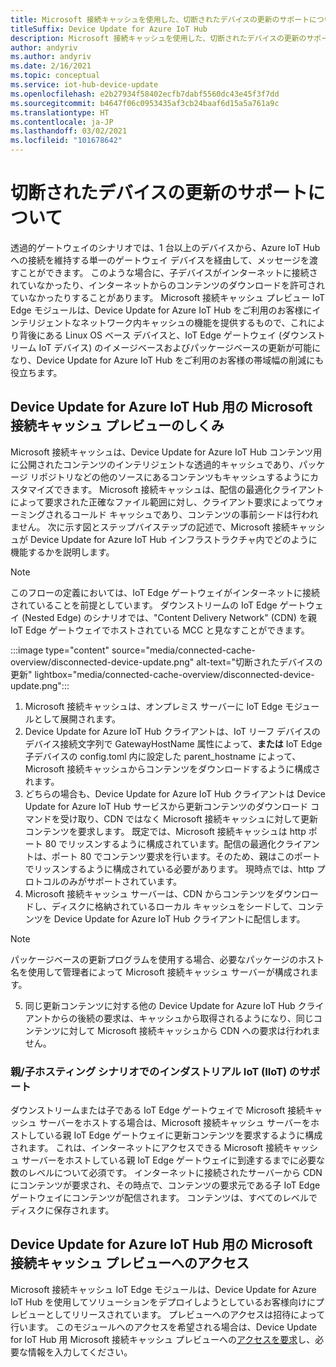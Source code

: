```yaml
---
title: Microsoft 接続キャッシュを使用した、切断されたデバイスの更新のサポートについて | Microsoft Docs
titleSuffix: Device Update for Azure IoT Hub
description: Microsoft 接続キャッシュを使用した、切断されたデバイスの更新のサポートについて
author: andyriv
ms.author: andyriv
ms.date: 2/16/2021
ms.topic: conceptual
ms.service: iot-hub-device-update
ms.openlocfilehash: e2b27934f58402ecfb7dabf5560dc43e45f3f7dd
ms.sourcegitcommit: b4647f06c0953435af3cb24baaf6d15a5a761a9c
ms.translationtype: HT
ms.contentlocale: ja-JP
ms.lasthandoff: 03/02/2021
ms.locfileid: "101678642"
---
```

# <a name="understand-support-for-disconnected-device-updates"></a>切断されたデバイスの更新のサポートについて

透過的ゲートウェイのシナリオでは、1 台以上のデバイスから、Azure IoT Hub への接続を維持する単一のゲートウェイ デバイスを経由して、メッセージを渡すことができます。 このような場合に、子デバイスがインターネットに接続されていなかったり、インターネットからのコンテンツのダウンロードを許可されていなかったりすることがあります。 Microsoft 接続キャッシュ プレビュー IoT Edge モジュールは、Device Update for Azure IoT Hub をご利用のお客様にインテリジェントなネットワーク内キャッシュの機能を提供するもので、これにより背後にある Linux OS ベース デバイスと、IoT Edge ゲートウェイ (ダウンストリーム IoT デバイス) のイメージベースおよびパッケージベースの更新が可能になり、Device Update for Azure IoT Hub をご利用のお客様の帯域幅の削減にも役立ちます。

## <a name="how-does-microsoft-connected-cache-preview-for-device-update-for-azure-iot-hub-work"></a>Device Update for Azure IoT Hub 用の Microsoft 接続キャッシュ プレビューのしくみ

Microsoft 接続キャッシュは、Device Update for Azure IoT Hub コンテンツ用に公開されたコンテンツのインテリジェントな透過的キャッシュであり、パッケージ リポジトリなどの他のソースにあるコンテンツもキャッシュするようにカスタマイズできます。 Microsoft 接続キャッシュは、配信の最適化クライアントによって要求された正確なファイル範囲に対し、クライアント要求によってウォーミングされるコールド キャッシュであり、コンテンツの事前シードは行われません。 次に示す図とステップバイステップの記述で、Microsoft 接続キャッシュが Device Update for Azure IoT Hub インフラストラクチャ内でどのように機能するかを説明します。

>[!Note]
>このフローの定義においては、IoT Edge ゲートウェイがインターネットに接続されていることを前提としています。 ダウンストリームの IoT Edge ゲートウェイ (Nested Edge) のシナリオでは、"Content Delivery Network" (CDN) を親 IoT Edge ゲートウェイでホストされている MCC と見なすことができます。

  :::image type="content" source="media/connected-cache-overview/disconnected-device-update.png" alt-text="切断されたデバイスの更新" lightbox="media/connected-cache-overview/disconnected-device-update.png":::

1. Microsoft 接続キャッシュは、オンプレミス サーバーに IoT Edge モジュールとして展開されます。
2. Device Update for Azure IoT Hub クライアントは、IoT リーフ デバイスのデバイス接続文字列で GatewayHostName 属性によって、**または** IoT Edge 子デバイスの config.toml 内に設定した parent_hostname によって、Microsoft 接続キャッシュからコンテンツをダウンロードするように構成されます。
3. どちらの場合も、Device Update for Azure IoT Hub クライアントは Device Update for Azure IoT Hub サービスから更新コンテンツのダウンロード コマンドを受け取り、CDN ではなく Microsoft 接続キャッシュに対して更新コンテンツを要求します。 既定では、Microsoft 接続キャッシュは http ポート 80 でリッスンするように構成されています。配信の最適化クライアントは、ポート 80 でコンテンツ要求を行います。そのため、親はこのポートでリッスンするように構成されている必要があります。  現時点では、http プロトコルのみがサポートされています。
4. Microsoft 接続キャッシュ サーバーは、CDN からコンテンツをダウンロードし、ディスクに格納されているローカル キャッシュをシードして、コンテンツを Device Update for Azure IoT Hub クライアントに配信します。
   
>[!Note]
>パッケージベースの更新プログラムを使用する場合、必要なパッケージのホスト名を使用して管理者によって Microsoft 接続キャッシュ サーバーが構成されます。

5. 同じ更新コンテンツに対する他の Device Update for Azure IoT Hub クライアントからの後続の要求は、キャッシュから取得されるようになり、同じコンテンツに対して Microsoft 接続キャッシュから CDN への要求は行われません。

### <a name="supporting-industrial-iot-iiot-with-parentchild-hosting-scenarios"></a>親/子ホスティング シナリオでのインダストリアル IoT (IIoT) のサポート

ダウンストリームまたは子である IoT Edge ゲートウェイで Microsoft 接続キャッシュ サーバーをホストする場合は、Microsoft 接続キャッシュ サーバーをホストしている親 IoT Edge ゲートウェイに更新コンテンツを要求するように構成されます。 これは、インターネットにアクセスできる Microsoft 接続キャッシュ サーバーをホストしている親 IoT Edge ゲートウェイに到達するまでに必要な数のレベルについて必須です。 インターネットに接続されたサーバーから CDN にコンテンツが要求され、その時点で、コンテンツの要求元である子 IoT Edge ゲートウェイにコンテンツが配信されます。 コンテンツは、すべてのレベルでディスクに保存されます。

## <a name="access-to-the-microsoft-connected-cache-preview-for-device-update-for-azure-iot-hub"></a>Device Update for Azure IoT Hub 用の Microsoft 接続キャッシュ プレビューへのアクセス

Microsoft 接続キャッシュ IoT Edge モジュールは、Device Update for Azure IoT Hub を使用してソリューションをデプロイしようとしているお客様向けにプレビューとしてリリースされています。 プレビューへのアクセスは招待によって行います。 このモジュールへのアクセスを希望される場合は、Device Update for IoT Hub 用 Microsoft 接続キャッシュ プレビューへの[アクセスを要求](https://aka.ms/MCCForDeviceUpdateForIoT)し、必要な情報を入力してください。
